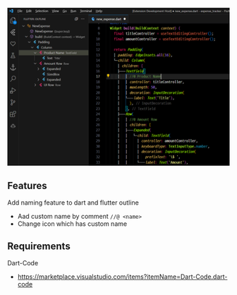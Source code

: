 ![screenshot](./media/img.png)

## Features
Add naming feature to dart and flutter outline

-   Aad custom name by comment `//@ <name>`
-   Change icon which has custom name

## Requirements

Dart-Code

-   https://marketplace.visualstudio.com/items?itemName=Dart-Code.dart-code
